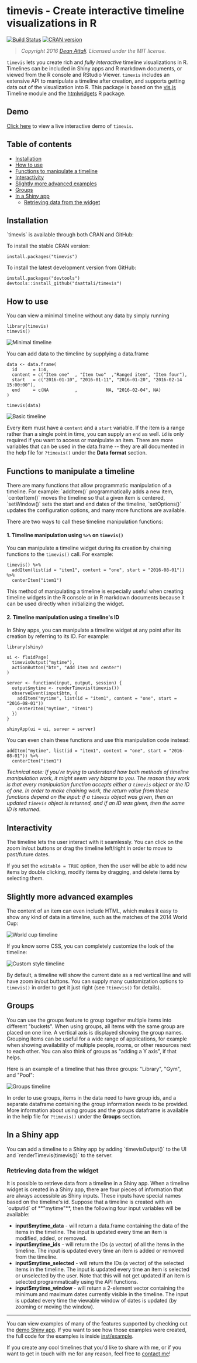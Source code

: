 timevis - Create interactive timeline visualizations in R
=========================================================

[![Build
Status](https://travis-ci.org/daattali/timevis.svg?branch=master)](https://travis-ci.org/daattali/timevis)
[![CRAN
version](http://www.r-pkg.org/badges/version/timevis)](https://cran.r-project.org/package=timevis)

> *Copyright 2016 [Dean Attali](http://deanattali.com). Licensed under
> the MIT license.*

`timevis` lets you create rich and *fully interactive* timeline
visualizations in R. Timelines can be included in Shiny apps and R
markdown documents, or viewed from the R console and RStudio Viewer.
`timevis` includes an extensive API to manipulate a timeline after
creation, and supports getting data out of the visualization into R.
This package is based on the [vis.js](http://visjs.org/) Timeline module
and the [htmlwidgets](http://www.htmlwidgets.org/) R package.

Demo
----

[Click here](http://daattali.com/shiny/timevis-demo/) to view a live
interactive demo of `timevis`.

Table of contents
-----------------

-   [Installation](#install)
-   [How to use](#usage)
-   [Functions to manipulate a timeline](#manipulate-api)
-   [Interactivity](#interactivity)
-   [Slightly more advanced examples](#advanced-examples)
-   [Groups](#groups)
-   [In a Shiny app](#shiny-apps)
    -   [Retrieving data from the widget](#retrieve-data)

<h2 id="install">
Installation
</h2>
`timevis` is available through both CRAN and GitHub:

To install the stable CRAN version:

    install.packages("timevis")

To install the latest development version from GitHub:

    install.packages("devtools")
    devtools::install_github("daattali/timevis")

<h2 id="usage">
How to use
</h2>
You can view a minimal timeline without any data by simply running

    library(timevis)
    timevis()

![Minimal timeline](inst/img/minimal.png)

You can add data to the timeline by supplying a data.frame

    data <- data.frame(
      id      = 1:4,
      content = c("Item one"  , "Item two"  ,"Ranged item", "Item four"),
      start   = c("2016-01-10", "2016-01-11", "2016-01-20", "2016-02-14 15:00:00"),
      end     = c(NA          ,           NA, "2016-02-04", NA)
    )

    timevis(data)

![Basic timeline](inst/img/basic.png)

Every item must have a `content` and a `start` variable. If the item is
a range rather than a single point in time, you can supply an `end` as
well. `id` is only required if you want to access or manipulate an item.
There are more variables that can be used in the data.frame -- they are
all documented in the help file for `?timevis()` under the **Data
format** section.

<h2 id="manipulate-api">
Functions to manipulate a timeline
</h2>
There are many functions that allow programmatic manipulation of a
timeline. For example: `addItem()` programmatically adds a new item,
`centerItem()` moves the timeline so that a given item is centered,
`setWindow()` sets the start and end dates of the timeline,
`setOptions()` updates the configuration options, and many more
functions are available.

There are two ways to call these timeline manipulation functions:

#### 1. Timeline manipulation using `%>%` on `timevis()`

You can manipulate a timeline widget during its creation by chaining
functions to the `timevis()` call. For example:

    timevis() %>%
      addItem(list(id = "item1", content = "one", start = "2016-08-01")) %>%
      centerItem("item1")

This method of manipulating a timeline is especially useful when
creating timeline widgets in the R console or in R markdown documents
because it can be used directly when initializing the widget.

#### 2. Timeline manipulation using a timeline's ID

In Shiny apps, you can manipulate a timeline widget at any point after
its creation by referring to its ID. For example:

    library(shiny)

    ui <- fluidPage(
      timevisOutput("mytime"),
      actionButton("btn", "Add item and center")
    )

    server <- function(input, output, session) {
      output$mytime <- renderTimevis(timevis())
      observeEvent(input$btn, {
        addItem("mytime", list(id = "item1", content = "one", start = "2016-08-01"))
        centerItem("mytime", "item1")
      })
    }

    shinyApp(ui = ui, server = server)

You can even chain these functions and use this manipulation code
instead:

    addItem("mytime", list(id = "item1", content = "one", start = "2016-08-01")) %>%
      centerItem("item1")

*Technical note: If you're trying to understand how both methods of
timeline manipulation work, it might seem very bizarre to you. The
reason they work is that every manipulation function accepts either a
`timevis` object or the ID of one. In order to make chaining work, the
return value from these functions depend on the input: if a `timevis`
object was given, then an updated `timevis` object is returned, and if
an ID was given, then the same ID is returned.*

<h2 id="interactivity">
Interactivity
</h2>
The timeline lets the user interact with it seamlessly. You can click on
the zoom in/out buttons or drag the timeline left/right in order to move
to past/future dates.

If you set the `editable = TRUE` option, then the user will be able to
add new items by double clicking, modify items by dragging, and delete
items by selecting them.

<h2 id="advanced-examples">
Slightly more advanced examples
</h2>
The content of an item can even include HTML, which makes it easy to
show any kind of data in a timeline, such as the matches of the 2014
World Cup:

![World cup timeline](inst/img/worldcup.png)

If you know some CSS, you can completely customize the look of the
timeline:

![Custom style timeline](inst/img/customstyle.png)

By default, a timeline will show the current date as a red vertical line
and will have zoom in/out buttons. You can supply many customization
options to `timevis()` in order to get it just right (see `?timevis()`
for details).

<h2 id="groups">
Groups
</h2>
You can use the groups feature to group together multiple items into
different "buckets". When using groups, all items with the same group
are placed on one line. A vertical axis is displayed showing the group
names. Grouping items can be useful for a wide range of applications,
for example when showing availability of multiple people, rooms, or
other resources next to each other. You can also think of groups as
"adding a Y axis", if that helps.

Here is an example of a timeline that has three groups: "Library",
"Gym", and "Pool":

![Groups timeline](inst/img/groups.png)

In order to use groups, items in the data need to have group ids, and a
separate dataframe containing the group information needs to be
provided. More information about using groups and the groups dataframe
is available in the help file for `?timevis()` under the **Groups**
section.

<h2 id="shiny-apps">
In a Shiny app
</h2>
You can add a timeline to a Shiny app by adding `timevisOutput()` to the
UI and `renderTimevis(timevis())` to the server.

<h3 id="retrieve-data">
Retrieving data from the widget
</h3>
It is possible to retrieve data from a timeline in a Shiny app. When a
timeline widget is created in a Shiny app, there are four pieces of
information that are always accessible as Shiny inputs. These inputs
have special names based on the timeline's id. Suppose that a timeline
is created with an `outputId` of **"mytime"**, then the following four
input variables will be available:

-   **input$mytime\_data** - will return a data.frame containing the
    data of the items in the timeline. The input is updated every time
    an item is modified, added, or removed.
-   **input$mytime\_ids** - will return the IDs (a vector) of all the
    items in the timeline. The input is updated every time an item is
    added or removed from the timeline.
-   **input$mytime\_selected** - will return the IDs (a vector) of the
    selected items in the timeline. The input is updated every time an
    item is selected or unselected by the user. Note that this will not
    get updated if an item is selected programmatically using the
    API functions.
-   **input$mytime\_window** - will return a 2-element vector containing
    the minimum and maximum dates currently visible in the timeline. The
    input is updated every time the viewable window of dates is updated
    (by zooming or moving the window).

------------------------------------------------------------------------

You can view examples of many of the features supported by checking out
the [demo Shiny app](http://daattali.com/shiny/timevis-demo/). If you
want to see how those examples were created, the full code for the
examples is inside
[inst/example](https://github.com/daattali/timevis/tree/master/inst/example).

If you create any cool timelines that you'd like to share with me, or if
you want to get in touch with me for any reason, feel free to [contact
me](http://deanattali.com/contact)!
